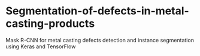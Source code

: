 # Segmentation-of-defects-in-metal-casting-products
Mask R-CNN for metal casting defects detection and instance segmentation using Keras and TensorFlow
